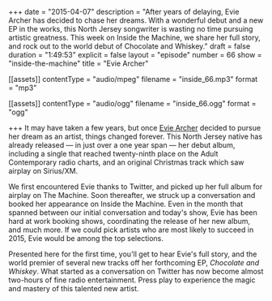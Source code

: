 +++
date = "2015-04-07"
description = "After years of delaying, Evie Archer has decided to chase her dreams. With a wonderful debut and a new EP in the works, this North Jersey songwriter is wasting no time pursuing artistic greatness. This week on Inside the Machine, we share her full story, and rock out to the world debut of Chocolate and Whiskey."
draft = false
duration = "1:49:53"
explicit = false
layout = "episode"
number = 66
show = "inside-the-machine"
title = "Evie Archer"

[[assets]]
  contentType = "audio/mpeg"
  filename = "inside_66.mp3"
  format = "mp3"

[[assets]]
  contentType = "audio/ogg"
  filename = "inside_66.ogg"
  format = "ogg"

+++
It may have taken a few years, but once [Evie Archer](http://eviearcher.com) decided to pursue her dream as an artist, things changed forever. This North Jersey native has already released &mdash; in just over a one year span &mdash; her debut album, including a single that reached twenty-ninth place on the Adult Contemporary radio charts, and an original Christmas track which saw airplay on Sirius/XM.

We first encountered Evie thanks to Twitter, and picked up her full album for airplay on The Machine. Soon thereafter, we struck up a conversation and booked her appearance on Inside the Machine. Even in the month that spanned between our initial conversation and today's show, Evie has been hard at work booking shows, coordinating the release of her new album, and much more. If we could pick artists who are most likely to succeed in 2015, Evie would be among the top selections.

Presented here for the first time, you'll get to hear Evie's full story, and the world premier of several new tracks off her forthcoming EP, *Chocolate and Whiskey*. What started as a conversation on Twitter has now become almost two-hours of fine radio entertainment. Press play to experience the magic and mastery of this talented new artist.